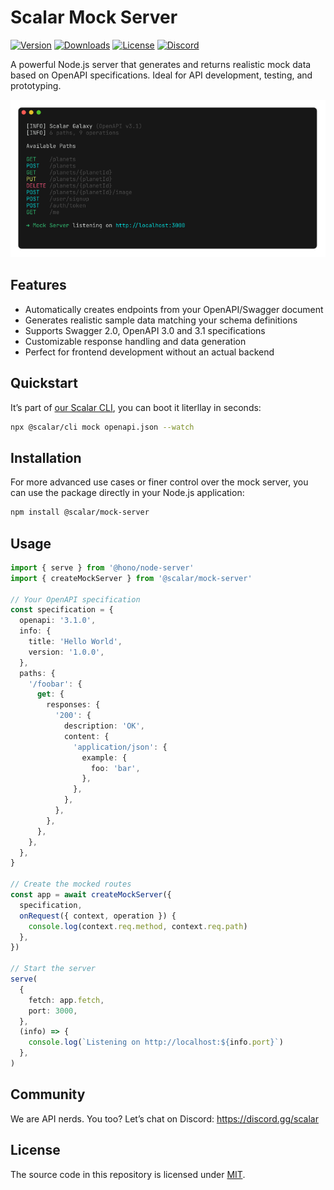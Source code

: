 # Scalar Mock Server

[![Version](https://img.shields.io/npm/v/%40scalar/mock-server)](https://www.npmjs.com/package/@scalar/mock-server)
[![Downloads](https://img.shields.io/npm/dm/%40scalar/mock-server)](https://www.npmjs.com/package/@scalar/mock-server)
[![License](https://img.shields.io/npm/l/%40scalar%2Fmock-server)](https://www.npmjs.com/package/@scalar/mock-server)
[![Discord](https://img.shields.io/discord/1135330207960678410?style=flat&color=5865F2)](https://discord.gg/scalar)

A powerful Node.js server that generates and returns realistic mock data based on OpenAPI specifications. Ideal for API development, testing, and prototyping.

![](https://raw.githubusercontent.com/scalar/scalar/main/packages/cli/screenshots/mock.png)

## Features

- Automatically creates endpoints from your OpenAPI/Swagger document
- Generates realistic sample data matching your schema definitions
- Supports Swagger 2.0, OpenAPI 3.0 and 3.1 specifications
- Customizable response handling and data generation
- Perfect for frontend development without an actual backend

## Quickstart

It’s part of [our Scalar CLI](https://github.com/scalar/scalar/tree/main/packages/cli), you can boot it literllay in seconds:

```bash
npx @scalar/cli mock openapi.json --watch
```

## Installation

For more advanced use cases or finer control over the mock server, you can use the package directly in your Node.js application:

```bash
npm install @scalar/mock-server
```

## Usage

```ts
import { serve } from '@hono/node-server'
import { createMockServer } from '@scalar/mock-server'

// Your OpenAPI specification
const specification = {
  openapi: '3.1.0',
  info: {
    title: 'Hello World',
    version: '1.0.0',
  },
  paths: {
    '/foobar': {
      get: {
        responses: {
          '200': {
            description: 'OK',
            content: {
              'application/json': {
                example: {
                  foo: 'bar',
                },
              },
            },
          },
        },
      },
    },
  },
}

// Create the mocked routes
const app = await createMockServer({
  specification,
  onRequest({ context, operation }) {
    console.log(context.req.method, context.req.path)
  },
})

// Start the server
serve(
  {
    fetch: app.fetch,
    port: 3000,
  },
  (info) => {
    console.log(`Listening on http://localhost:${info.port}`)
  },
)
```

## Community

We are API nerds. You too? Let’s chat on Discord: <https://discord.gg/scalar>

## License

The source code in this repository is licensed under [MIT](https://github.com/scalar/scalar/blob/main/LICENSE).
